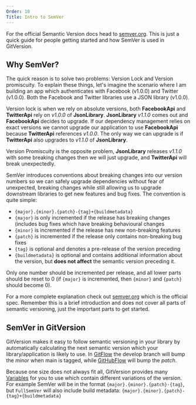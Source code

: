 ```yaml
---
Order: 10
Title: Intro to SemVer
---
```


For the official Semantic Version docs head to [semver.org](http://semver.org). This is just a quick guide for people  getting started and how SemVer is used in GitVersion.

## Why SemVer?
The quick reason is to solve two problems: Version Lock and Version promiscuity. To explain these things, let's imagine the scenario where I am building an app which authenticates with Facebook (v1.0.0) and Twitter (v1.0.0). Both the Facebook and Twitter libraries use a JSON library (v1.0.0).

Version lock is when we rely on absolute versions, both **FacebookApi** and **TwitterApi** rely on _v1.0.0_ of **JsonLibrary**. **JsonLibrary** _v1.1.0_ comes out and **FacebookApi** decides to upgrade. If our dependency management relies on exact versions we cannot upgrade our application to use **FacebookApi** because **TwitterApi** references _v1.0.0_. The only way we can upgrade is if **TwitterApi** also upgrades to _v1.1.0_ of **JsonLibrary**.

Version Promiscuity is the opposite problem, **JsonLibrary** releases _v1.1.0_ with some breaking changes then we will just upgrade, and **TwitterApi** will break unexpectedly.

SemVer introduces conventions about breaking changes into our version numbers so we can safely upgrade dependencies without fear of unexpected, breaking changes while still allowing us to upgrade downstream libraries to get new features and bug fixes. The convention is quite simple:

* `{major}.{minor}.{patch}-{tag}+{buildmetadata}`
* `{major}` is only incremented if the release has breaking changes (includes bug fixes which have breaking behavioural changes
* `{minor}` is incremented if the release has new non-breaking features
* `{patch}` is incremented if the release only contains non-breaking bug fixes
* `{tag}` is optional and denotes a pre-release of the version preceding
* `{buildmetadata}` is optional and contains additional information about the version, but **does not affect** the semantic version preceding it.

Only one number should be incremented per release, and all lower parts should be reset to 0 (if `{major}` is incremented, then `{minor}` and `{patch}` should become 0).

For a more complete explanation check out [semver.org](http://semver.org) which is the official spec. Remember this is a brief introduction and does not cover all parts of semantic versioning, just the important parts to get started.

## SemVer in GitVersion
GitVersion makes it easy to follow semantic versioning in your library by automatically calculating the next semantic version which your library/application is likely to use. In [GitFlow](https://www.atlassian.com/git/tutorials/comparing-workflows/gitflow-workflow/) the develop branch will bump the *minor* when main is tagged, while [GitHubFlow](https://guides.github.com/introduction/flow/) will bump the *patch*.

Because one size does not always fit all, GitVersion provides many [Variables](/docs/reference/variables) for you to use which contain different variations of the version. For example SemVer will be in the format `{major}.{minor}.{patch}-{tag}`, but `FullSemVer` will also include build metadata: `{major}.{minor}.{patch}-{tag}+{buildmetadata}`
